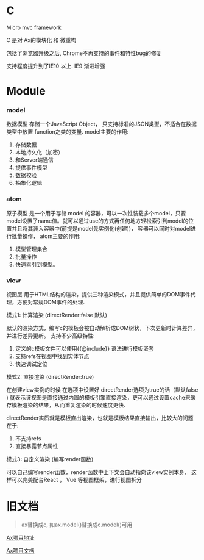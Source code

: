# C

Micro mvc framework

C 是对 Ax的模块化 和 微重构

包括了浏览器升级之后, Chrome不再支持的事件和特性bug的修复

支持程度提升到了IE10 以上. IE9 渐进增强


# Module

### model

数据模型 存储一个JavaScript Object， 只支持标准的JSON类型，不适合在数据类型中放置 function之类的变量. model主要的作用:

1. 存储数据
2. 本地持久化（加密）
3. 和Server端通信
4. 提供事件模型
5. 数据校验
6. 抽象化逻辑


### atom

原子模型 是一个用于存储 model 的容器，可以一次性装载多个model，只要model设置了name值。就可以通过use的方式再任何地方轻松索引到model的位置并且将其装入容器中(前提是model先实例化(创建))， 容器可以同时对model进行批量操作， atom主要的作用:

1. 模型管理集合
2. 批量操作
3. 快速索引到模型。


### view

视图层 用于HTML结构的渲染，提供三种渲染模式，并且提供简单的DOM事件代理，方便对常规DOM事件的处理.

模式1: 计算渲染 (directRender:false 默认)

默认的渲染方式，编写c的模板会被自动解析成DOM树状，下次更新时计算差异， 并进行差异更新。
支持不少高级特性:

  1. 定义的c模板文件可以使用{{@include}} 语法进行模板嵌套
  2. 支持refs在视图中找到实体节点
  3. 快速调试定位


模式2: 直接渲染 (directRender:true)

在创建view实例的时候 在选项中设置好 directRender选项为true的话（默认false ) 就表示该视图是直接通过内置的模板引擎直接渲染，更可以通过设置cache来缓存模板渲染的结果，从而重复渲染的时候速度更快.

directRender实质就是模板直出渲染，也就是模板结果直接输出，比较大的问题在于:

  1. 不支持refs
  2. 直接暴露节点属性

模式3: 自定义渲染 (编写render函数)

可以自己编写render函数，render函数中上下文会自动指向该view实例本身， 这样可以完美配合React ， Vue 等视图框架，进行视图拆分


# 旧文档

> ax替换成c, 如ax.model()替换成c.model()可用

[Ax项目地址](https://github.com/DemonCloud/Ax)

[Ax项目文档](https://yj1028.me/Ax/v3/)
